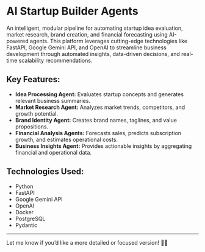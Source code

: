 # **AI Startup Builder Agents**

An intelligent, modular pipeline for automating startup idea evaluation, market research, brand creation, and financial forecasting using AI-powered agents. This platform leverages cutting-edge technologies like FastAPI, Google Gemini API, and OpenAI to streamline business development through automated insights, data-driven decisions, and real-time scalability recommendations.

## **Key Features:**  
- **Idea Processing Agent:** Evaluates startup concepts and generates relevant business summaries.  
- **Market Research Agent:** Analyzes market trends, competitors, and growth potential.  
- **Brand Identity Agent:** Creates brand names, taglines, and value propositions.  
- **Financial Analysis Agents:** Forecasts sales, predicts subscription growth, and estimates operational costs.  
- **Business Insights Agent:** Provides actionable insights by aggregating financial and operational data.

## **Technologies Used:**  
- Python  
- FastAPI  
- Google Gemini API  
- OpenAI  
- Docker  
- PostgreSQL  
- Pydantic  

---

Let me know if you’d like a more detailed or focused version! 🚀😊
